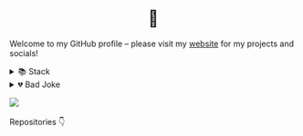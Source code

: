 <h1 align="center">👋</h1>

Welcome to my GitHub profile – please visit my [website](https://r0h.in) for my projects and socials!

<details>
  <summary>📚 Stack</summary>
  <br>
  <b>Technologies</b><br>
  <img src="./assets/html.png"/> 
  <img src="./assets/css.png"/> 
  <img src="./assets/js.png"/> 
  <img src="./assets/node.png"/> 
  <img src="./assets/react.png"/> 
  <img src="./assets/vue.png"/> 
  <img src="./assets/java.png"/> 
  <img src="./assets/python.png"/>
  <img src="./assets/flutter.png"/>
  <br>
  <b>Tools</b><br>
  <img src="./assets/vscode.png"/>
  <img src="./assets/git.png"/>
  <img src="./assets/github.png"/>
  <img src="./assets/aws.png"/>
  <img src="./assets/gcloud.png"/>
  <img src="./assets/firebase.png"/>
  <img src="./assets/docker.png"/>
  <img src="./assets/tailwind.png"/>
  <img src="./assets/markdown.png"/>
</details>
<details>
  <summary>💔 Bad Joke</summary>
  <br>
  ![Jokes Card](https://readme-jokes.vercel.app/api)
</details>

![](https://komarev.com/ghpvc/?username=r0hin&color=orange)

Repositories 👇
